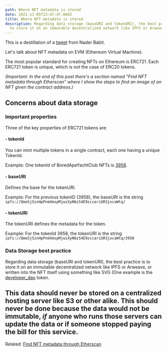 ```yaml
---
path: Where NFT metadata is stored
date: 2021-11-05T23:47:47.666Z
title: Where NFT metadata is stored
description: Regarding data storage (baseURI and tokenURI), the best practice is
  to store it on an immutable decentralized network like IPFS or Arweave
---
```


This is a destillation of a [tweet](https://twitter.com/dabit3/status/1456399715646513153) from Nader Babit.

Let's talk about NFT metadata on EVM (Ethereum Virtual Machine).

The most popular standard for creating NFTs on Ethereum is ERC721. Each ERC721 token is unique, which is not the case of ERC20 tokens.

*(Important: In the end of this post there's a section named "Find NFT metadata through Etherscan" where I show the steps to find an image of an NFT given the contract address.)*

## Concerns about data storage

### Important properties

Three of the key properties of ERC721 tokens are:

#### - tokenId

You can mint multiple tokens in a single contract, each one having a unique TokenId.

Example: One tokenId of BoredApeYachtClub NFTs is [3958](https://etherscan.io/token/0xbc4ca0eda7647a8ab7c2061c2e118a18a936f13d?a=3958).


#### - baseURI

Defines the base for the tokenURI.

Example: For the previous tokenID (3958), the baseURI is the string `ipfs://QmeSjSinHpPnmXmspMjwiXyN6zS4E9zccariGR3jxcaWtq/`


#### - tokenURI

The tokenURI defines the metadata for the token.

Example: For the tokenId 3958, the tokenURI is the string `ipfs://QmeSjSinHpPnmXmspMjwiXyN6zS4E9zccariGR3jxcaWtq/3958`


### Data Storage best practice

Regarding data storage (baseURI and tokenURI), the best practice is to store it on an immutable decentralized network like IPFS or Arweave, or written into the NFT itself using something like SVG (One example is the [developer_dao](https://etherscan.io/address/0x25ed58c027921e14d86380ea2646e3a1b5c55a8b) token.

This data should **never** be stored on a centralized hosting server like S3 or other alike.
This should never be done because the data would not be immutable, *if* anyone who runs those servers can update the data **or** if someone stopped paying the bill for this service.
---
Related: [Find NFT metadata through Etherscan](find-nft-metadata-through-etherscan)

